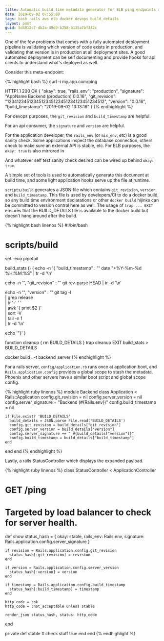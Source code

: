 ```yaml
---
title: Automatic build time metadata generator for ELB ping endpoints and other sanity.
date: 2019-09-02 07:55:09
tags: bash rails aws elb docker devops build_details
layout: post
guid: 5d4812c7-db2a-49d0-b258-b135a7bf342c
---
```


One of the few problems that comes with a fully automated deployment pipeline
is validating which version of code exists in production, and validating that
version is in production at all deployment sites. A good automated deployment
can be self documenting and provide hooks for api clients to understand what's
deployed as well.

Consider this meta-endpoint:

{% highlight bash %}
curl -i my.app.com/ping

HTTP1.1 200 OK
{
  "okay": true,
  "rails_env": "production",
  "signature": "AppName Backend (production) 0.0.16",
  "git_revision": "1234123451234512345123451234123451234512",
  "version": "0.0.16",
  "build_timestamp": "2019-09-02 13:13:16"
}
{% endhighlight %}

For devops purposes, the `git_revision` and `build_timestamp` are helpful.

For an api consumer, the `signature` and `version` are helpful.

For the application developer, the `rails_env` (or `mix_env`, etc) is a good
sanity check. Some applications inspect the database connection, others check
to make sure an external API is stable, etc. For ELB purposes, the `okay: true`
is also mirrored in 

And whatever self test sanity check desired can be wired up behind `okay: true`.

A simple set of tools is used to automatically generate this document at build
time, and some light application hooks serve up the file at runtime.

`scripts/build` generates a JSON file which contains `git_revision`, `version`,
and `build_timestamp`. This file is used by developers/CI to do a docker build,
so any build time environment declarations or other `docker build` hijinks can
be committed to version control here as well. The usage of `trap ... EXIT`
ensures that the BUILD_DETAILS file is available to the docker build but
doesn't hang around after the build.

{% highlight bash linenos %}
#!/bin/bash

# scripts/build

set -euo pipefail

build_stats () {
  echo -n '{ "build_timestamp" : "'
  date "+%Y-%m-%d %H:%M:%S" | tr -d '\n'

  echo -n '", "git_revision" : "'
  git rev-parse HEAD | tr -d '\n'

  echo -n '", "version" : "'
  git tag -l \
    | grep release \
    | tr '-' ' ' \
    | awk '{ print $2 }' \
    | sort -V \
    | tail -n 1 \
    | tr -d '\n'

  echo '"}'
}

function cleanup {
  rm BUILD_DETAILS
}
trap cleanup EXIT
build_stats > BUILD_DETAILS

docker build . -t backend_server
{% endhighlight %}

For a rails server, `config/application.rb` runs once at application boot, and
`Rails.application.config` provides a global scope to stash the metadata.
Phoenix and other servers have a similar boot script and global scope config.

{% highlight ruby linenos %}
module Backend
  class Application < Rails::Application
    config.git_revision = nil
    config.server_version = nil
    config.server_signature = "Backend (#{Rails.env})"
    config.build_timestamp = nil

    if File.exist? 'BUILD_DETAILS'
      build_details = JSON.parse File.read('BUILD_DETAILS')
      config.git_revision = build_details["git_revision"]
      config.server_version = build_details["version"]
      config.server_signature += " #{build_details["version"]}"
      config.build_timestamp = build_details["build_timestamp"]
    end
  end
end
{% endhighlight %}

Lastly, a rails StatusController which displays the expanded payload.

{% highlight ruby linenos %}
class StatusController < ApplicationController
  # GET /ping
  # Targeted by load balancer to check for server health.
  def show
    status_hash = {
      okay: stable,
      rails_env: Rails.env,
      signature: Rails.application.config.server_signature
    }

    if revision = Rails.application.config.git_revision
      status_hash[:git_revision] = revision
    end

    if version = Rails.application.config.server_version
      status_hash[:version] = version
    end

    if timestamp = Rails.application.config.build_timestamp
      status_hash[:build_timestamp] = timestamp
    end

    http_code = :ok
    http_code = :not_acceptable unless stable

    render_json status_hash, status: http_code
  end

  private
  def stable
    # check stuff
    true
  end
end
{% endhighlight %}

